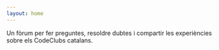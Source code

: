 ```yaml
---
layout: home
---
```


Un fòrum per fer preguntes, resoldre dubtes i compartir les
experiències sobre els CodeClubs catalans.

